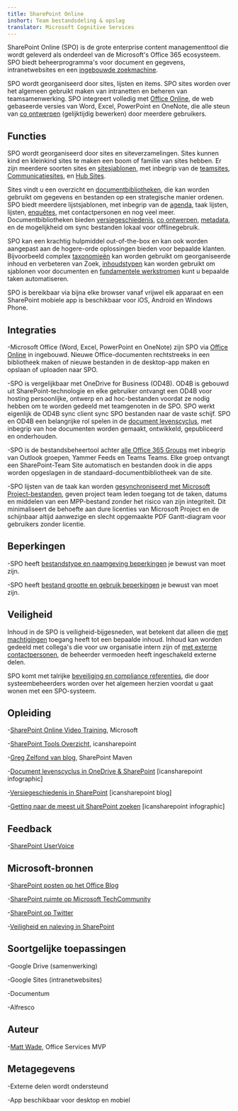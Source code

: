 ```yaml
---
title: SharePoint Online
inshort: Team bestandsdeling & opslag
translator: Microsoft Cognitive Services
---
```



SharePoint Online (SPO) is de grote enterprise content managementtool die wordt geleverd als onderdeel van de Microsoft's Office 365 ecosysteem. SPO biedt beheerprogramma's voor document en gegevens, intranetwebsites en een [ingebouwde zoekmachine](http://icsh.pt/HowToSPSearch).

SPO wordt georganiseerd door sites, lijsten en items. SPO sites worden over het algemeen gebruikt maken van intranetten en beheren van teamsamenwerking. SPO integreert volledig met [Office Online](https://technet.microsoft.com/en-us/library/word-online-service-description.aspx), de web gebaseerde versies van Word, Excel, PowerPoint en OneNote, die alle steun van [co ontwerpen](http://icsh.pt/CoAuthoring) (gelijktijdig bewerken) door meerdere gebruikers.

Functies
---------

SPO wordt georganiseerd door sites en siteverzamelingen. Sites kunnen kind en kleinkind sites te maken een boom of familie van sites hebben. Er zijn meerdere soorten sites en [sitesjablonen](https://support.office.com/en-us/article/Using-templates-to-create-different-kinds-of-SharePoint-sites-449eccec-ff99-4cf3-b62e-dcfee37e8da4), met inbegrip van de [teamsites](https://support.office.com/en-us/article/what-is-a-sharepoint-team-site-75545757-36c3-46a7-beed-0aaa74f0401e), [Communicatiesites](https://support.office.com/en-us/article/what-is-a-sharepoint-communication-site-94a33429-e580-45c3-a090-5512a8070732), en [Hub Sites](https://docs.microsoft.com/en-us/sharepoint/dev/features/hub-site/hub-site-overview).

Sites vindt u een overzicht en [documentbibliotheken](http://icsh.pt/SPDocLibs), die kan worden gebruikt om gegevens en bestanden op een strategische manier ordenen. SPO biedt meerdere lijstsjablonen, met inbegrip van de [agenda](https//icsh.pt/SPCalendars), taak lijsten, lijsten, [enquêtes](http://icsh.pt/SPSurveyIntro), met contactpersonen en nog veel meer. Documentbibliotheken bieden [versiegeschiedenis](http://icsh.pt/VersionHistory), [co ontwerpen](http://icsh.pt/CoAuthoring), [metadata](http://icsh.pt/MetadataGuide), en de mogelijkheid om sync bestanden lokaal voor offlinegebruik.

SPO kan een krachtig hulpmiddel out-of-the-box en kan ook worden aangepast aan de hogere-orde oplossingen bieden voor bepaalde klanten. Bijvoorbeeld complex [taxonomieën](http://sharepointmaven.com/2-ways-to-design-sharepoint-taxonomy-for-an-organization/) kan worden gebruikt om georganiseerde inhoud en verbeteren van Zoek, [inhoudstypen](https://technet.microsoft.com/en-us/library/cc262735.aspx) kan worden gebruikt om sjablonen voor documenten en [fundamentele werkstromen](http://sharepointmaven.com/4-things-to-do-before-creating-a-workflow-in-sharepoint-and-office-365/) kunt u bepaalde taken automatiseren.

SPO is bereikbaar via bijna elke browser vanaf vrijwel elk apparaat en een SharePoint mobiele app is beschikbaar voor iOS, Android en Windows Phone.

Integraties
---------

-Microsoft Office (Word, Excel, PowerPoint en OneNote) zijn SPO via [Office Online](https://technet.microsoft.com/en-us/library/word-online-service-description.aspx) in ingebouwd. Nieuwe Office-documenten rechtstreeks in een bibliotheek maken of nieuwe bestanden in de desktop-app maken en opslaan of uploaden naar SPO.

-SPO is vergelijkbaar met OneDrive for Business (OD4B). OD4B is gebouwd uit SharePoint-technologie en elke gebruiker ontvangt een OD4B voor hosting persoonlijke, ontwerp en ad hoc-bestanden voordat ze nodig hebben om te worden gedeeld met teamgenoten in de SPO. SPO werkt eigenlijk de OD4B sync client sync SPO bestanden naar de vaste schijf. SPO en OD4B een belangrijke rol spelen in de [document levenscyclus](http://icsh.pt/DocCircleOfLife), met inbegrip van hoe documenten worden gemaakt, ontwikkeld, gepubliceerd en onderhouden.

-SPO is de bestandsbeheertool achter [alle Office 365 Groups](http://icsh.pt/O365groups) met inbegrip van Outlook groepen, Yammer Feeds en Teams Teams. Elke groep ontvangt een SharePoint-Team Site automatisch en bestanden dook in die apps worden opgeslagen in de standaard-documentbibliotheek van de site.

-SPO lijsten van de taak kan worden [gesynchroniseerd met Microsoft Project-bestanden](http://icsh.pt/MPPtoSharePoint), geven project team leden toegang tot de taken, datums en middelen van een MPP-bestand zonder het risico van zijn integriteit. Dit minimaliseert de behoefte aan dure licenties van Microsoft Project en de schijnbaar altijd aanwezige en slecht opgemaakte PDF Gantt-diagram voor gebruikers zonder licentie.

Beperkingen
---------

-SPO heeft [bestandstype en naamgeving beperkingen](http://icsh.pt/SPFileTypeLimits) je bewust van moet zijn.

-SPO heeft [bestand grootte en gebruik beperkingen](http://icsh.pt/SPUseLimits) je bewust van moet zijn.

Veiligheid
---------

Inhoud in de SPO is veiligheid-bijgesneden, wat betekent dat alleen die [met machtigingen](http://icsh.pt/PermissionsInSP) toegang heeft tot een bepaalde inhoud. Inhoud kan worden gedeeld met collega's die voor uw organisatie intern zijn of [met externe contactpersonen](http://icsh.pt/ExternalSharing), de beheerder vermoeden heeft ingeschakeld externe delen.

SPO komt met talrijke [beveiliging en compliance referenties](https://blogs.technet.microsoft.com/wbaer/2017/03/13/security-and-compliance-in-sharepoint-online-and-onedrive-for-business/), die door systeembeheerders worden over het algemeen herzien voordat u gaat wonen met een SPO-systeem.

Opleiding
---------

-[SharePoint Online Video Training](https://support.office.com/en-us/article/SharePoint-Online-video-training-cb8ef501-84db-4427-ac77-ec2009fb8e23?ui=en-US&rs=en-US&ad=US), Microsoft

-[SharePoint Tools Overzicht](http://icansharepoint.com/tools), icansharepoint

-[Greg Zelfond van blog](http://sharepointmaven.com/blog-sharepoint-best-practices/), SharePoint Maven

-[Document levenscyclus in OneDrive & SharePoint](http://icsh.pt/DocCircleOfLife) \[icansharepoint
    infographic\]

-[Versiegeschiedenis in SharePoint](http://icsh.pt/VersionHistory)
    \[icansharepoint blog\]

-[Getting naar de meest uit SharePoint
    zoeken](http://icsh.pt/HowToSPSearch) \[icansharepoint infographic\]

Feedback
---------

-[SharePoint UserVoice](https://sharepoint.uservoice.com/)

Microsoft-bronnen
---------

-[SharePoint posten op het Office Blog](https://blogs.office.com/en-us/sharepoint/)

-[SharePoint ruimte op Microsoft TechCommunity](https://techcommunity.microsoft.com/t5/SharePoint/bd-p/SharePoint_General)

-[SharePoint op Twitter](https://twitter.com/sharepoint)

-[Veiligheid en naleving in SharePoint](https://blogs.technet.microsoft.com/wbaer/2017/03/13/security-and-compliance-in-sharepoint-online-and-onedrive-for-business/)


Soortgelijke toepassingen
--------------------

-Google Drive (samenwerking)

-Google Sites (intranetwebsites)

-Documentum

-Alfresco

Auteur
---------

-[Matt Wade](https://www.linkedin.com/in/thatmattwade/), Office Services MVP

Metagegevens
--------

-Externe delen wordt ondersteund

-App beschikbaar voor desktop en mobiel

